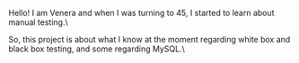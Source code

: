 Hello! I am Venera and when I was turning to 45, I started to learn about manual testing.\

So, this project is about what I know at the moment regarding white box and black box testing, and some regarding MySQL.\
